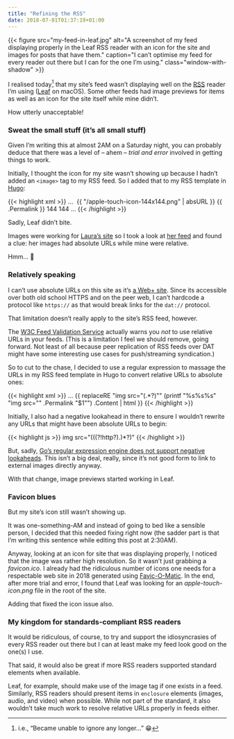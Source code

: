 ```yaml
---
title: "Refining the RSS"
date: 2018-07-01T01:37:19+01:00
---
```


{{< figure src="my-feed-in-leaf.jpg" alt="A screenshot of my feed displaying properly in the Leaf RSS reader with an icon for the site and images for posts that have them." caption="I can’t optimise my feed for every reader out there but I can for the one I’m using." class="window-with-shadow" >}}

I realised today[^1] that my site’s feed wasn’t displaying well on the [RSS](/2018/06/29/reclaiming-rss/) reader I’m using ([Leaf](https://itunes.apple.com/us/app/leaf-rss-news-reader/id576338668) on macOS). Some other feeds had image previews for items as well as an icon for the site itself while mine didn’t.

How utterly unacceptable!

### Sweat the small stuff (it’s all small stuff)

Given I’m writing this at almost 2AM on a Saturday night, you can probably deduce that there was a level of – ahem – _trial and error_ involved in getting things to work.

Initially, I thought the icon for my site wasn’t showing up because I hadn’t added an `<image>` tag to my RSS feed. So I added that to my RSS template in [Hugo](https://gohugo.io):

{{< highlight xml >}}
<rss version="2.0" xmlns:atom="http://www.w3.org/2005/Atom">
  <channel>
    …
    <image>
      <url>{{ "/apple-touch-icon-144x144.png" | absURL }}</url>
      <title>{{ if eq  .Title  .Site.Title }}{{ .Site.Title }}{{ else }}{{ with .Title }}{{.}} on {{ end }}{{ .Site.Title }}{{ end }}</title>
      <link>{{ .Permalink }}</link>
      <width>144</width>
      <height>144</height>
    </image>
    …
  </channel>
</rss>
{{< /highlight >}}

Sadly, Leaf didn’t bite.

Images were working for [Laura’s site](https://laurakalbag.com) so I took a look at [her feed](https://laurakalbag.com/index.xml) and found a clue: her images had absolute URLs while mine were relative.

Hmm… 🤔

### Relatively speaking

I can’t use absolute URLs on this site as it’s [a Web+ site](https://ar.al/2018/06/26/web+/). Since its accessible over both old school HTTPS and on the peer web, I can’t hardcode a protocol like `https://` as that would break links for the `dat://` protocol.

That limitation doesn’t really apply to the site’s RSS feed, however.

The [W3C Feed Validation Service](https://validator.w3.org/feed) actually warns you _not_ to use relative URLs in your feeds. (This is a limitation I feel we should remove, going forward. Not least of all because peer replication of RSS feeds over DAT might have some interesting use cases for push/streaming syndication.)

So to cut to the chase, I decided to use a regular expression to massage the URLs in my RSS feed template in Hugo to convert relative URLs to absolute ones:

{{< highlight xml >}}
<item>
  …
  <description>{{ replaceRE "img src=\"(.*?)\"" (printf "%s%s%s" "img src=\"" .Permalink "$1\"") .Content | html }}</description>
</item>
{{< /highlight >}}

Initially, I also had a negative lookahead in there to ensure I wouldn’t rewrite any URLs that might have been absolute URLs to begin:

{{< highlight js >}}
img src="(((?!http?).)*?)"
{{< /highlight >}}

But, sadly, [Go’s regular expression engine does not support negative lookaheads](https://stackoverflow.com/questions/26771592/negative-look-ahead-go-regular-expressions#26792316). This isn’t a big deal, really, since it’s not good form to link to external images directly anyway.

With that change, image previews started working in Leaf.

### Favicon blues

But my site’s icon still wasn’t showing up.

It was one-something-AM and instead of going to bed like a sensible person, I decided that this needed fixing right now (the sadder part is that I’m writing this sentence while editing this post at 2:30AM).

Anyway, looking at an icon for site that was displaying properly, I noticed that the image was rather high resolution. So it wasn’t just grabbing a _favicon.ico_. I already had the ridiculous number of icons one needs for a respectable web site in 2018 generated using [Favic-O-Matic](http://www.favicomatic.com). In the end, after more trial and error, I found that Leaf was looking for an _apple-touch-icon.png_ file in the root of the site.

Adding that fixed the icon issue also.

### My kingdom for standards-compliant RSS readers

It would be ridiculous, of course, to try and support the idiosyncrasies of every RSS reader out there but I can at least make my feed look good on the one(s) I use. 

That said, it would also be great if more RSS readers supported standard elements when available.

Leaf, for example, should make use of the image tag if one exists in a feed. Similarly, RSS readers should present items in `enclosure` elements (images, audio, and video) when possible. While not part of the standard, it also wouldn’t take much work to resolve relative URLs properly in feeds either.

[^1]: i.e., “Became unable to ignore any longer…” 😁
